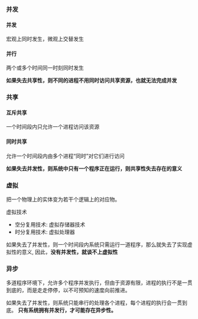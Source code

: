 
### 并发

#### 并发

宏观上同时发生，微观上交替发生

#### 并行

两个或多个时间同一时刻同时发生

<strong>如果失去共享性，则不同的进程不用同时访问共享资源，也就无法完成并发</strong>

### 共享

#### 互斥共享

一个时间段内只允许一个进程访问该资源

#### 同时共享

允许一个时间段内由多个进程“同时”对它们进行访问

<strong>如果失去并发性，则系统中只有一个程序正在运行，则共享性失去存在的意义</strong>


### 虚拟

把一个物理上的实体变为若干个逻辑上的对应物。

虚拟技术

- 空分复用技术: 虚拟存储器技术
- 时分复用技术: 虚拟处理器

如果失去了并发性，则一个时间段内系统只需运行一道程序，那么就失去了实现虚拟性的意义, 因此，<strong>没有并发性，就谈不上虚拟性</strong>

### 异步

多道程序环境下，允许多个程序并发执行，但由于资源有限，进程的执行不是一贯到底的，而是走走停停，以不可预知的速度向前推进。


如果失去了并发性，则系统只能串行的处理各个进程，每个进程的执行会一贯到底。 <strong>只有系统拥有并发行，才可能存在异步性。</strong>



